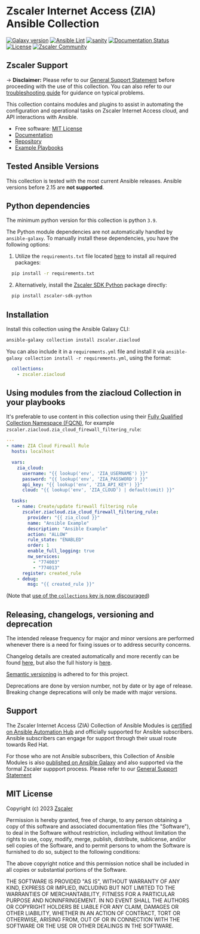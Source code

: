 # Zscaler Internet Access (ZIA) Ansible Collection

[![Galaxy version](https://img.shields.io/badge/dynamic/json?style=flat&label=Galaxy&prefix=v&url=https://galaxy.ansible.com/api/v3/plugin/ansible/content/published/collections/index/zscaler/ziacloud/versions/?is_highest=true&query=data[0].version)](https://galaxy.ansible.com/ui/repo/published/zscaler/ziacloud/)
[![Ansible Lint](https://github.com/zscaler/ziacloud-ansible/actions/workflows/ansible-test-lint.yml/badge.svg?branch=master)](https://github.com/zscaler/ziacloud-ansible/actions/workflows/ansible-test-lint.yml)
[![sanity](https://github.com/zscaler/ziacloud-ansible/actions/workflows/ansible-test-sanity.yml/badge.svg?branch=master)](https://github.com/zscaler/ziacloud-ansible/actions/workflows/ansible-test-sanity.yml)
[![Documentation Status](https://readthedocs.org/projects/ziacloud-ansible/badge/?version=latest)](https://ziacloud-ansible.readthedocs.io/en/latest/?badge=latest)
[![License](https://img.shields.io/github/license/zscaler/ziacloud-ansible?color=blue)](https://github.com/zscaler/ziacloud-ansible/v2/blob/master/LICENSE)
[![Zscaler Community](https://img.shields.io/badge/zscaler-community-blue)](https://community.zscaler.com/)

## Zscaler Support

-> **Disclaimer:** Please refer to our [General Support Statement](https://zscaler.github.io/ziacloud-ansible/support.html) before proceeding with the use of this collection. You can also refer to our [troubleshooting guide](https://zscaler.github.io/ziacloud-ansible/troubleshooting.html) for guidance on typical problems.

This collection contains modules and plugins to assist in automating the configuration and operational tasks on Zscaler Internet Access cloud, and API interactions with Ansible.

- Free software: [MIT License](https://github.com/zscaler/ziacloud-ansible/blob/master/LICENSE)
- [Documentation](https://zscaler.github.io/ziacloud-ansible)
- [Repository](https://github.com/zscaler/ziacloud-ansible)
- [Example Playbooks](https://github.com/zscaler/ziacloud-playbooks)

## Tested Ansible Versions

This collection is tested with the most current Ansible releases. Ansible versions
before 2.15 are **not supported**.

## Python dependencies

The minimum python version for this collection is python `3.9`.

The Python module dependencies are not automatically handled by `ansible-galaxy`. To manually install these dependencies, you have the following options:

1. Utilize the `requirements.txt` file located [here](https://github.com/zscaler/ziacloud-ansible/blob/master/requirements.txt) to install all required packages:

  ```sh
    pip install -r requirements.txt
  ```

2. Alternatively, install the [Zscaler SDK Python](https://pypi.org/project/zscaler-sdk-python/) package directly:

  ```sh
    pip install zscaler-sdk-python
  ```

## Installation

Install this collection using the Ansible Galaxy CLI:

```sh
ansible-galaxy collection install zscaler.ziacloud
```

You can also include it in a `requirements.yml` file and install it via `ansible-galaxy collection install -r requirements.yml`, using the format:

```yaml
  collections:
    - zscaler.ziacloud
```

## Using modules from the ziacloud Collection in your playbooks

It's preferable to use content in this collection using their [Fully Qualified Collection Namespace (FQCN)](https://ansible.readthedocs.io/projects/lint/rules/fqcn/), for example `zscaler.ziacloud.zia_cloud_firewall_filtering_rule`:

```yaml
---
- name: ZIA Cloud Firewall Rule
  hosts: localhost

  vars:
    zia_cloud:
      username: "{{ lookup('env', 'ZIA_USERNAME') }}"
      password: "{{ lookup('env', 'ZIA_PASSWORD') }}"
      api_key: "{{ lookup('env', 'ZIA_API_KEY') }}"
      cloud: "{{ lookup('env', 'ZIA_CLOUD') | default(omit) }}"

  tasks:
    - name: Create/update firewall filtering rule
      zscaler.ziacloud.zia_cloud_firewall_filtering_rule:
        provider: "{{ zia_cloud }}"
        name: "Ansible Example"
        description: "Ansible Example"
        action: "ALLOW"
        rule_state: "ENABLED"
        order: 1
        enable_full_logging: true
        nw_services:
          - "774003"
          - "774013"
      register: created_rule
    - debug:
        msg: "{{ created_rule }}"
```

(Note that [use of the `collections` key is now discouraged](https://ansible-lint.readthedocs.io/rules/fqcn/))

## Releasing, changelogs, versioning and deprecation

The intended release frequency for major and minor versions are performed whenever there is a need for fixing issues or to address security concerns.

Changelog details are created automatically and more recently can be found [here](./CHANGELOG.md), but also the full history is [here](https://github.com/zscaler/ziacloud-ansible/releases).

[Semantic versioning](https://semver.org/) is adhered to for this project.

Deprecations are done by version number, not by date or by age of release. Breaking change deprecations will only be made with major versions.

## Support

The Zscaler Internet Access (ZIA) Collection of Ansible Modules is [certified on Ansible Automation Hub](https://console.redhat.com/ansible/automation-hub/repo/published/zscaler/ziacloud) and officially supported for Ansible subscribers. Ansible subscribers can engage for support through their usual route towards Red Hat.

For those who are not Ansible subscribers, this Collection of Ansible Modules is also [published on Ansible Galaxy](https://galaxy.ansible.com/ui/repo/published/zscaler/ziacloud) and also supported via the formal Zscaler suppport process. Please refer to our [General Support Statement](https://zscaler.github.io/ziacloud-ansible/support.html)

## MIT License

Copyright (c) 2023 [Zscaler](https://github.com/zscaler)

Permission is hereby granted, free of charge, to any person obtaining a copy
of this software and associated documentation files (the "Software"), to deal
in the Software without restriction, including without limitation the rights
to use, copy, modify, merge, publish, distribute, sublicense, and/or sell
copies of the Software, and to permit persons to whom the Software is
furnished to do so, subject to the following conditions:

The above copyright notice and this permission notice shall be included in all
copies or substantial portions of the Software.

THE SOFTWARE IS PROVIDED "AS IS", WITHOUT WARRANTY OF ANY KIND, EXPRESS OR
IMPLIED, INCLUDING BUT NOT LIMITED TO THE WARRANTIES OF MERCHANTABILITY,
FITNESS FOR A PARTICULAR PURPOSE AND NONINFRINGEMENT. IN NO EVENT SHALL THE
AUTHORS OR COPYRIGHT HOLDERS BE LIABLE FOR ANY CLAIM, DAMAGES OR OTHER
LIABILITY, WHETHER IN AN ACTION OF CONTRACT, TORT OR OTHERWISE, ARISING FROM,
OUT OF OR IN CONNECTION WITH THE SOFTWARE OR THE USE OR OTHER DEALINGS IN THE
SOFTWARE.
